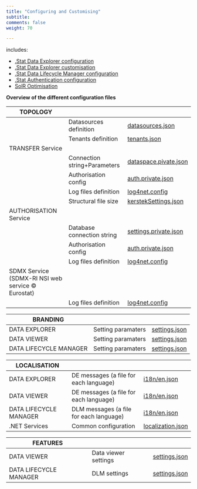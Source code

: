 ```yaml
---
title: "Configuring and Customising"
subtitle: 
comments: false
weight: 70

---
```


includes:

* [.Stat Data Explorer configuration](/configurations/de-configuration)
* [.Stat Data Explorer customisation](/configurations/de-customisation)
* [.Stat Data Lifecycle Manager configuration](/configurations/dlm-configuration)
* [.Stat Authentication configuration](/configurations/authentication)
* [SolR Optimisation](/configurations/solr-optimisation)


**Overview of the different configuration files**

|**TOPOLOGY**|  |  |
|---|---|---|
| |Datasources definition|[datasources.json](https://gitlab.com/sis-cc/.stat-suite/dotstatsuite-config/blob/develop/data/dev/configs/datasources.json)|
| |Tenants definition|[tenants.json](https://gitlab.com/sis-cc/.stat-suite/dotstatsuite-config/blob/develop/data/prod/configs/tenants.json)|
| TRANSFER Service| | | 
| |Connection string+Parameters|[dataspace.pivate.json](https://gitlab.com/sis-cc/.stat-suite/dotstatsuite-core-transfer/-/blob/develop/DotStatServices.Transfer/config/dataspaces.private.json.sample)|
| |Authorisation config|[auth.private.json](https://gitlab.com/sis-cc/.stat-suite/dotstatsuite-core-transfer/-/blob/develop/DotStatServices.Transfer/config/auth.private.json.sample)|
| |Log files definition|[log4net.config](https://gitlab.com/sis-cc/.stat-suite/dotstatsuite-core-transfer/-/blob/develop/DotStatServices.Transfer/config/log4net.config)|
| |Structural file size|[kerstekSettings.json](https://gitlab.com/sis-cc/.stat-suite/dotstatsuite-core-sdmxri-nsi-ws/-/blob/develop/config/kerstelSettings.json)
| AUTHORISATION Service|| |
| |Database connection string|[settings.private.json](https://gitlab.com/sis-cc/.stat-suite/dotstatsuite-core-auth-management/-/blob/develop/DotStatServices.AuthorizationManagement/config/settings.private.json.sample)|
| |Authorisation config|[auth.private.json](https://gitlab.com/sis-cc/.stat-suite/dotstatsuite-core-auth-management/-/blob/develop/DotStatServices.AuthorizationManagement/config/auth.private.json.sample)|
| |Log files definition|[log4net.config](https://gitlab.com/sis-cc/.stat-suite/dotstatsuite-core-auth-management/-/blob/develop/DotStatServices.AuthorizationManagement/config/log4net.config)|
| SDMX Service (SDMX-RI NSI web service © Eurostat)|| |
| |Log files definition|[log4net.config](https://gitlab.com/sis-cc/.stat-suite/dotstatsuite-core-sdmxri-nsi-ws/-/blob/develop/config/log4net.config)|

|**BRANDING**|  |  |
|---|---|---|
| DATA EXPLORER|Setting paramaters|[settings.json](https://gitlab.com/sis-cc/.stat-suite/dotstatsuite-config/blob/develop/data/dev/configs/oecd/data-explorer/settings.json)|
| DATA VIEWER|Setting paramaters|[settings.json](https://gitlab.com/sis-cc/.stat-suite/dotstatsuite-config/blob/master/data/prod/configs/oecd/data-viewer/settings.json)|
| DATA LIFECYCLE MANAGER|Setting paramaters|[settings.json](https://gitlab.com/sis-cc/.stat-suite/dotstatsuite-config/-/blob/develop/data/dev/configs/oecd/data-lifecycle-manager/settings.json)|

|**LOCALISATION**|  |  |
|---|---|---|
| DATA EXPLORER|DE messages (a file for each language)|[i18n/en.json](https://gitlab.com/sis-cc/.stat-suite/dotstatsuite-config/blob/develop/data/dev/configs/oecd/data-explorer/i18n/en.json)|
| DATA VIEWER|DE messages (a file for each language)|[i18n/en.json](https://gitlab.com/sis-cc/.stat-suite/dotstatsuite-config/-/blob/develop/data/dev/configs/oecd/data-viewer/i18n/en.json)|
| DATA LIFECYCLE MANAGER|DLM messages (a file for each language)|[i18n/en.json](https://gitlab.com/sis-cc/.stat-suite/dotstatsuite-config/-/blob/develop/data/dev/configs/oecd/data-lifecycle-manager/i18n/en.json)|
| .NET Services|Common configuration|[localization.json](https://gitlab.com/sis-cc/.stat-suite/dotstatsuite-core-config/-/blob/develop/DotStat.Config/config/localization.json)|

|**FEATURES**|  |  |
|---|---|---|
| DATA VIEWER|Data viewer settings|[settings.json](https://gitlab.com/sis-cc/.stat-suite/dotstatsuite-config/-/blob/develop/data/prod/configs/oecd/data-viewer/settings.json)|
| DATA LIFECYCLE MANAGER|DLM settings|[settings.json](https://gitlab.com/sis-cc/.stat-suite/dotstatsuite-config/-/blob/develop/data/prod/configs/oecd/data-lifecycle-manager/settings.json)|
